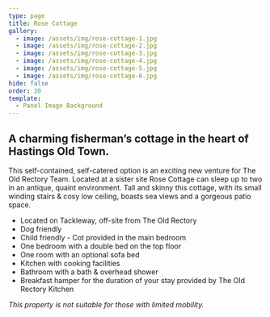 ```yaml
---
type: page
title: Rose Cottage
gallery:
  - image: /assets/img/rose-cottage-1.jpg
  - image: /assets/img/rose-cottage-2.jpg
  - image: /assets/img/rose-cottage-3.jpg
  - image: /assets/img/rose-cottage-4.jpg
  - image: /assets/img/rose-cottage-5.jpg
  - image: /assets/img/rose-cottage-6.jpg
hide: false
order: 20
template:
  - Panel Image Background
---
```

## A charming fisherman’s cottage in the heart of Hastings Old Town.

This self-contained, self-catered option is an exciting new venture for The Old Rectory Team. Located at a sister site Rose Cottage can sleep up to two in an antique, quaint environment. Tall and skinny this cottage, with its small winding stairs & cosy low ceiling, boasts sea views and a gorgeous patio space.

* Located on Tackleway, off-site from The Old Rectory
* Dog friendly
* Child friendly - Cot provided in the main bedroom 
* One bedroom with a double bed on the top floor
* One room with an optional sofa bed
* Kitchen with cooking facilities
* Bathroom with a bath & overhead shower
* Breakfast hamper for the duration of your stay provided by The Old Rectory Kitchen

 *This property is not suitable for those with limited mobility.*
